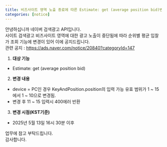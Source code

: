 ```yaml
---
title: 비즈사이트 영역 노출 종료에 따른 Estimate: get (average position bid)변경 안내
categories: [notice]
---
```


안녕하십니까 네이버 검색광고 API입니다.<br>
사이트 검색광고 비즈사이트 영역에 대한 광고 노출이 중단됨에 따라 순위별 평균 입찰가 조회 기능에 변경이 있어 이에 공지드립니다. <br>
관련 공지 : https://ads.naver.com/notice/20840?categoryId=147 <br>

1. **대상 기능** <br>
- Estimate: get (average position bid) <br>

2.  **변경 내용**<br>
- device = PC인 경우 KeyAndPosition.position의 입력 가능 유효 범위가 1 ~ 15에서 1 ~ 10으로 변경됨.<br>
- 변경 후 11 ~ 15 입력시 400에러 반환 <br>

3. **변경 시점(KST기준)**<br>
- 2025년 5월 13일 16시 30분 이후 

업무에 참고 부탁드립니다.<br>
감사합니다. <br>
